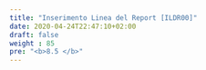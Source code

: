 ```yaml
---
title: "Inserimento Linea del Report [ILDR00]"
date: 2020-04-24T22:47:10+02:00
draft: false
weight : 85
pre: "<b>8.5 </b>"
---
```



